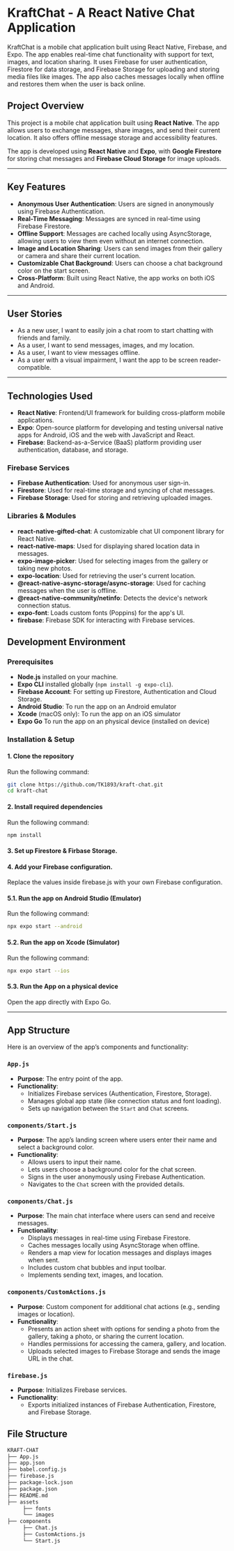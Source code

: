 # KraftChat - A React Native Chat Application

KraftChat is a mobile chat application built using React Native, Firebase, and Expo. The app enables real-time chat functionality with support for text, images, and location sharing. It uses Firebase for user authentication, Firestore for data storage, and Firebase Storage for uploading and storing media files like images. The app also caches messages locally when offline and restores them when the user is back online.

## Project Overview

This project is a mobile chat application built using **React Native**. The app allows users to exchange messages, share images, and send their current location. It also offers offline message storage and accessibility features.

The app is developed using **React Native** and **Expo**, with **Google Firestore** for storing chat messages and **Firebase Cloud Storage** for image uploads.

---

## Key Features

- **Anonymous User Authentication**: Users are signed in anonymously using Firebase Authentication.
- **Real-Time Messaging**: Messages are synced in real-time using Firebase Firestore.
- **Offline Support**: Messages are cached locally using AsyncStorage, allowing users to view them even without an internet connection.
- **Image and Location Sharing**: Users can send images from their gallery or camera and share their current location.
- **Customizable Chat Background**: Users can choose a chat background color on the start screen.
- **Cross-Platform**: Built using React Native, the app works on both iOS and Android.

---

## User Stories

- As a new user, I want to easily join a chat room to start chatting with friends and family.
- As a user, I want to send messages, images, and my location.
- As a user, I want to view messages offline.
- As a user with a visual impairment, I want the app to be screen reader-compatible.

---

## Technologies Used

- **React Native**: Frontend/UI framework for building cross-platform mobile applications.
- **Expo**: Open-source platform for developing and testing universal native apps for Android, iOS and the web with JavaScript and React.
- **Firebase**: Backend-as-a-Service (BaaS) platform providing user authentication, database, and storage.

### Firebase Services

- **Firebase Authentication**: Used for anonymous user sign-in.
- **Firestore**: Used for real-time storage and syncing of chat messages.
- **Firebase Storage**: Used for storing and retrieving uploaded images.

### Libraries & Modules

- **react-native-gifted-chat**: A customizable chat UI component library for React Native.
- **react-native-maps**: Used for displaying shared location data in messages.
- **expo-image-picker**: Used for selecting images from the gallery or taking new photos.
- **expo-location**: Used for retrieving the user's current location.
- **@react-native-async-storage/async-storage**: Used for caching messages when the user is offline.
- **@react-native-community/netinfo**: Detects the device's network connection status.
- **expo-font**: Loads custom fonts (Poppins) for the app's UI.
- **firebase**: Firebase SDK for interacting with Firebase services.

## Development Environment

### Prerequisites

- **Node.js** installed on your machine.
- **Expo CLI** installed globally (`npm install -g expo-cli`).
- **Firebase Account**: For setting up Firestore, Authentication and Cloud Storage.
- **Android Studio**: To run the app on an Android emulator
- **Xcode** (macOS only): To run the app on an iOS simulator
- **Expo Go** To run the app on an physical device (installed on device)

### Installation & Setup

#### 1. Clone the repository

Run the following command:

```bash
git clone https://github.com/TK1893/kraft-chat.git
cd kraft-chat
```

#### 2. Install required dependencies

Run the following command:

```bash
npm install
```

#### 3. Set up Firestore & Firbase Storage.

#### 4. Add your Firebase configuration.

Replace the values inside firebase.js with your own Firebase configuration.

#### 5.1. Run the app on Android Studio (Emulator)

Run the following command:

```bash
npx expo start --android
```

#### 5.2. Run the app on Xcode (Simulator)

Run the following command:

```bash
npx expo start --ios
```

#### 5.3. Run the App on a physical device

Open the app directly with Expo Go.

---

## App Structure

Here is an overview of the app’s components and functionality:

### `App.js`

- **Purpose**: The entry point of the app.
- **Functionality**:
  - Initializes Firebase services (Authentication, Firestore, Storage).
  - Manages global app state (like connection status and font loading).
  - Sets up navigation between the `Start` and `Chat` screens.

### `components/Start.js`

- **Purpose**: The app’s landing screen where users enter their name and select a background color.
- **Functionality**:
  - Allows users to input their name.
  - Lets users choose a background color for the chat screen.
  - Signs in the user anonymously using Firebase Authentication.
  - Navigates to the `Chat` screen with the provided details.

### `components/Chat.js`

- **Purpose**: The main chat interface where users can send and receive messages.
- **Functionality**:
  - Displays messages in real-time using Firebase Firestore.
  - Caches messages locally using AsyncStorage when offline.
  - Renders a map view for location messages and displays images when sent.
  - Includes custom chat bubbles and input toolbar.
  - Implements sending text, images, and location.

### `components/CustomActions.js`

- **Purpose**: Custom component for additional chat actions (e.g., sending images or location).
- **Functionality**:
  - Presents an action sheet with options for sending a photo from the gallery, taking a photo, or sharing the current location.
  - Handles permissions for accessing the camera, gallery, and location.
  - Uploads selected images to Firebase Storage and sends the image URL in the chat.

### `firebase.js`

- **Purpose**: Initializes Firebase services.
- **Functionality**:
  - Exports initialized instances of Firebase Authentication, Firestore, and Firebase Storage.

## File Structure

```bash
KRAFT-CHAT
├── App.js
├── app.json
├── babel.config.js
├── firebase.js
├── package-lock.json
├── package.json
├── README.md
├── assets
     ├── fonts
     └── images
├── components
     ├── Chat.js
     ├── CustomActions.js
     └── Start.js
```
